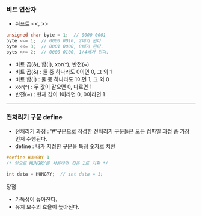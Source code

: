 ### 비트 연산자

- 쉬프트 <<, >>

```cpp
unsigned char byte = 1;  // 0000 0001
byte <<= 1;  // 0000 0010, 2배가 된다.
byte <<= 3;  // 0001 0000, 8배가 된다.
byts >>= 2;  // 0000 0100, 1/4배가 된다.
```

- 비트 곱(&), 합(|), xor(^), 반전(~)
- 비트 곱(&) : 둘 중 하나라도 0이면 0, 그 외 1
- 비트 합(|) : 둘 중 하나라도 1이면 1, 그 외 0
- xor(^) : 두 값이 같으면 0, 다르면 1
- 반전(~) : 현재 값이 1이라면 0, 0이라면 1

---

### 전처리기 구문 define

- 전처리기 과정 : '#'구문으로 작성한 전처리기 구문들은 모든 컴파일 과정 중 가장 먼저 수행된다.
- define : 내가 지정한 구문을 특정 숫자로 치환

```cpp
#define HUNGRY 1
/* 앞으로 HUNGRY를 사용하면 것은 1로 치환 */

int data = HUNGRY;  // int data = 1;
```

장점

- 가독성이 높아진다.
- 유지 보수의 효율이 높아진다.
